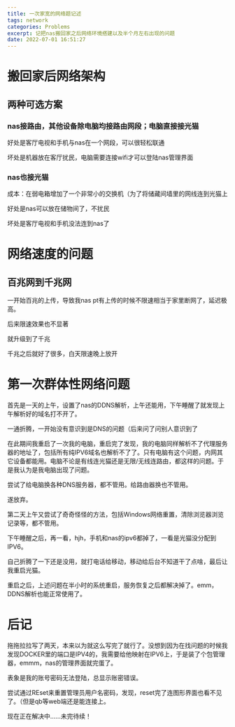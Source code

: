 ```yaml
---
title: 一次家宽的网络题记述
tags: network
categories: Problems
excerpt: 记把nas搬回家之后网络环境搭建以及半个月左右出现的问题
date: 2022-07-01 16:51:27
---
```


# 搬回家后网络架构
## 两种可选方案
### nas接路由，其他设备除电脑均接路由网段；电脑直接接光猫
好处是客厅电视和手机与nas在一个网段，可以很轻松联通

坏处是机器放在客厅扰民，电脑需要连接wifi才可以登陆nas管理界面
### nas也接光猫

成本：在弱电箱增加了一个非常小的交换机（为了将储藏间墙里的网线连到光猫上

好处是nas可以放在储物间了，不扰民

坏处是客厅电视和手机没法连到nas了

# 网络速度的问题
## 百兆网到千兆网
一开始百兆的上传，导致我nas pt有上传的时候不限速相当于家里断网了，延迟极高。

后来限速效果也不显著

就升级到了千兆

千兆之后就好了很多，白天限速晚上放开

# 第一次群体性网络问题
首先是一天的上午，设置了nas的DDNS解析，上午还能用，下午睡醒了就发现上午解析好的域名打不开了。

一通折腾，一开始没有意识到是DNS的问题（后来问了问别人意识到了

在此期间我重启了一次我的电脑，重启完了发现，我的电脑同样解析不了代理服务器的地址了，包括所有纯IPV6域名也解析不了了。只有电脑有这个问题，内网其它设备都能用。电脑不论是有线连光猫还是无限/无线连路由，都这样的问题。于是我认为是我电脑出现了问题。

尝试了给电脑换各种DNS服务器，都不管用。给路由器换也不管用。

遂放弃。

第二天上午又尝试了奇奇怪怪的方法，包括Windows网络重置，清除浏览器浏览记录等，都不管用。

下午睡醒之后，再一看，hjh，手机和nas的ipv6都掉了，一看是光猫没分配到IPV6。

自己折腾了一下还是没用，就打电话给移动，移动给后台不知道干了点啥，最后让我重启光猫。

重启之后，上述问题在半小时的系统重启，服务恢复之后都解决掉了。emm，DDNS解析也能正常使用了。

# 后记

拖拖拉拉写了两天，本来以为就这么写完了就行了。没想到因为在找问题的时候我发现DOCKER里的端口是IPV4的，我需要给他映射在IPV6上，于是装了个包管理器，emmm，nas的管理界面就完蛋了。

表象是我的账号密码无法登陆，总显示账密错误。

尝试通过REset来重置管理员用户名密码，发现，reset完了连图形界面也看不见了。（但是qb等web端还是能连接上。

现在正在解决中……未完待续！